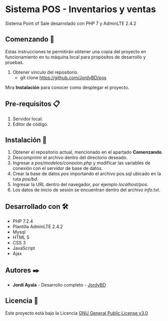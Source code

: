# Sistema POS - Inventarios y ventas #
Sistema Point of Sale desarrolado con PHP 7 y AdminLTE 2.4.2

## Comenzando 🚀 ##
Estas instrucciones te permitirán obtener una copia del proyecto en funcionamiento en tu máquina local para propósitos de desarrollo y pruebas.
1. Obtener vinculo del repositorio.
    - git clone https://github.com/JordyBD/pos
    
Mira **Instalación** para conocer como desplegar el proyecto.

## Pre-requisitos 📋 ##
1. Servidor local.
2. Editor de código.

## Instalación 🔧 ##
1. Obtener el repositorio actual, mencionado en el apartado **Comenzando**.
2. Descomprimir el archivo dentro del directorio deseado.
3. Ingresar a _pos/modelos/conexion.php_ y modificar las variables de conexión con el servidor de base de datos.
4. Crear la base de datos _pos_ importando el archivo pos.sql ubicado en la ruta _pos/bd_.
5. Ingresar la URL dentro del navegador, por ejemplo _localhost/pos_.
6. Los datos de inicio de sesión se encuentran dentro del archivo _info.txt_.

## Desarrollado con 🛠️ 
- PHP 7.2.4
- Plantilla AdminLTE 2.4.2
- Mysql
- HTML 5
- CSS 3
- JavaScript
- Ajax

## Autores ✒️ ##
- **Jordi Ayala** - Desarrollo completo - [JordyBD](https://github.com/JordyBD)

## Licencia 📄 ##
Este proyecto está bajo la Licencia [GNU General Public License v3.0](https://github.com/JordyBD/pos/blob/master/LICENSE)
